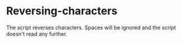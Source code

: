 # Reversing-characters
The script reverses characters. Spaces will be ignored and the script doesn't read any further.
